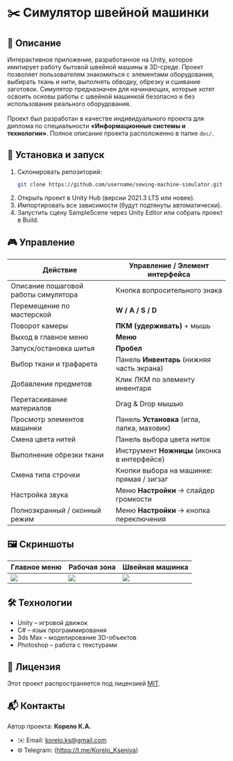 # ✂️ Симулятор швейной машинки

## 📌 Описание
Интерактивное приложение, разработанное на Unity, которое имитирует работу бытовой швейной машины в 3D-среде. Проект позволяет пользователям знакомиться с элементами оборудования, выбирать ткань и нити, выполнять обводку, обрезку и сшивание заготовок. Симулятор предназначен для начинающих, которые хотят освоить основы работы с швейной машинкой безопасно и без использования реального оборудования. <br><br>
Проект был разработан в качестве индивидуального проекта для диплома по специальности **«Информационные системы и технологии»**. Полное описание проекта расположенно в папке `doc/`.

## 🚀 Установка и запуск
1. Склонировать репозиторий:
   ```bash
   git clone https://github.com/username/sewing-machine-simulator.git

2. Открыть проект в Unity Hub (версии 2021.3 LTS или новее).
3. Импортировать все зависимости (будут подтянуты автоматически).
4. Запустить сцену SampleScene через Unity Editor или собрать проект в Build.

## 🎮 Управление
| Действие                          | Управление / Элемент интерфейса |
|-----------------------------------|---------------------------------|
|Описание пошаговой работы симулятора| Кнопка вопросительного знака |
| Перемещение по мастерской         | **W / A / S / D**               |
| Поворот камеры                    | **ПКМ (удерживать)** + мышь     |
| Выход в главное меню              | **Меню**                         |
| Запуск/остановка шитья            | **Пробел**                      |
| Выбор ткани и трафарета           | Панель **Инвентарь** (нижняя часть экрана) |
| Добавление предметов              | Клик ЛКМ по элементу инвентаря  |
| Перетаскивание материалов         | Drag & Drop мышью               |
| Просмотр элементов машинки        | Панель **Установка** (игла, лапка, маховик) |
| Смена цвета нитей                 | Панель выбора цвета ниток       |
| Выполнение обрезки ткани          | Инструмент **Ножницы** (иконка в интерфейсе) |
| Смена типа строчки                | Кнопки выбора на машинке: прямая / зигзаг  |
| Настройка звука                   | Меню **Настройки** → слайдер громкости |
| Полноэкранный / оконный режим     | Меню **Настройки** → кнопка переключения |

## 🖼️ Скриншоты
| Главное меню                  | Рабочая зона                       | Швейная машинка                  |
| ----------------------------- | ---------------------------------- | -------------------------------- |
| ![](doc/screenshots/menu.png) | ![](doc/screenshots/workspace.png) | ![](doc/screenshots/machine.png) |

## 🛠️ Технологии
- Unity – игровой движок
- C# – язык программирования
- 3ds Max – моделирование 3D-объектов
- Photoshop – работа с текстурами

## 📜 Лицензия
Этот проект распространяется под лицензией [MIT](). 

## 📬 Контакты
Автор проекта: **Корело К.А.**  
- ✉️ Email: korelo.ks@gmail.com  
- 🌐 Telegram: (https://t.me/Korelo_Kseniya)
